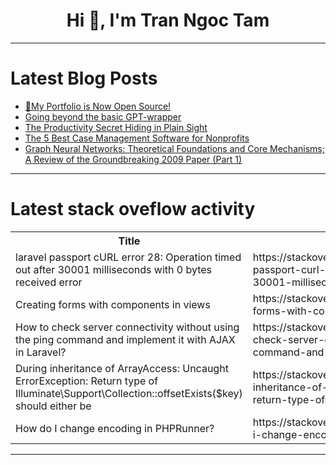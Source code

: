 <h1 align="center">Hi 👋, I'm Tran Ngoc Tam</h1>

---

# Latest Blog Posts 
<!-- BLOG-POST-LIST:START -->
- [🚀My Portfolio is Now Open Source!](https://dev.to/ahmed_tabib_ts/my-portfolio-is-now-open-source-4lpb)
- [Going beyond the basic GPT-wrapper](https://dev.to/robin_ble/going-beyond-the-basic-gpt-wrapper-1g22)
- [The Productivity Secret Hiding in Plain Sight](https://dev.to/wraith/the-productivity-secret-hiding-in-plain-sight-381c)
- [The 5 Best Case Management Software for Nonprofits](https://dev.to/alex_ferguson/the-5-best-case-management-software-for-nonprofits-4ip4)
- [Graph Neural Networks: Theoretical Foundations and Core Mechanisms; A Review of the Groundbreaking 2009 Paper &lpar;Part 1&rpar;](https://dev.to/_hm/graph-neural-networks-theoretical-foundations-and-core-mechanisms-a-review-of-the-groundbreaking-1llp)
<!-- BLOG-POST-LIST:END -->

---

# Latest stack oveflow activity
<table>
  <tr><th>Title</th><th>Link</th></tr>
  <!-- STACKOVERFLOW:START --><tr><td>laravel passport cURL error 28: Operation timed out after 30001 milliseconds with 0 bytes received error</td><td>https://stackoverflow.com/questions/79411643/laravel-passport-curl-error-28-operation-timed-out-after-30001-milliseconds-wit</td></tr><tr><td>Creating forms with components in views</td><td>https://stackoverflow.com/questions/79411535/creating-forms-with-components-in-views</td></tr><tr><td>How to check server connectivity without using the ping command and implement it with AJAX in Laravel?</td><td>https://stackoverflow.com/questions/79411393/how-to-check-server-connectivity-without-using-the-ping-command-and-implement-it</td></tr><tr><td>During inheritance of ArrayAccess: Uncaught ErrorException: Return type of Illuminate\Support\Collection::offsetExists&lpar;$key&rpar; should either be</td><td>https://stackoverflow.com/questions/79411347/during-inheritance-of-arrayaccess-uncaught-errorexception-return-type-of-illum</td></tr><tr><td>How do I change encoding in PHPRunner?</td><td>https://stackoverflow.com/questions/79411312/how-do-i-change-encoding-in-phprunner</td></tr><!-- STACKOVERFLOW:END -->
</table>

---


